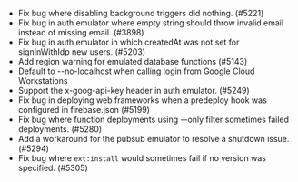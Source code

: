 - Fix bug where disabling background triggers did nothing. (#5221)
- Fix bug in auth emulator where empty string should throw invalid email instead of missing email. (#3898)
- Fix bug in auth emulator in which createdAt was not set for signInWithIdp new users. (#5203)
- Add region warning for emulated database functions (#5143)
- Default to --no-localhost when calling login from Google Cloud Workstations
- Support the x-goog-api-key header in auth emulator. (#5249)
- Fix bug in deploying web frameworks when a predeploy hook was configured in firebase.json (#5199)
- Fix bug where function deployments using --only filter sometimes failed deployments. (#5280)
- Add a workaround for the pubsub emulator to resolve a shutdown issue. (#5294)
- Fix bug where `ext:install` would sometimes fail if no version was specified. (#5305)
